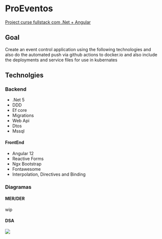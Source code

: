 # ProEventos

[Project curse fullstack com .Net + Angular](https://www.udemy.com/course/angular-dotnetcore-efcore/)

## Goal

Create an event control application using the following technologies and also do the automated push via github actions to docker.io and also include the deployments and service files for use in kubernates

## Technolgies

### Backend

- .Net 5
- DDD
- Ef core
- Migrations
- Web Api
- Dtos
- Mssql

#### FrontEnd

- Angular 12
- Reactive Forms
- Ngx Bootstrap
- Fontawesome
- Interpolation, Directives and Binding

### Diagramas

#### MER/DER

wip

#### DSA

<img src="https://user-images.githubusercontent.com/24505963/138284656-06337e31-449d-4f02-830c-1e3776954a2a.png" widght="150">
